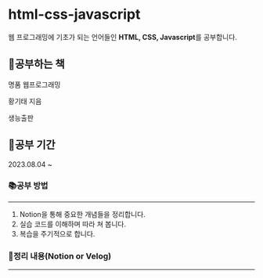 # html-css-javascript
웹 프로그래밍에 기초가 되는 언어들인 **HTML, CSS, Javascript**를 공부합니다.

## 📖공부하는 책
명품 웹프로그래밍

황기태 지음

생능출판

## 📅공부 기간
2023.08.04 ~ 

### 📚공부 방법

---
1. Notion을 통해 중요한 개념들을 정리합니다.
2. 실습 코드를 이해하며 따라 쳐 봅니다.
3. 복습을 주기적으로 합니다.

### 🧾정리 내용(Notion or Velog)

---